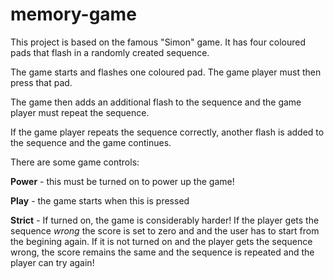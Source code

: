 # memory-game

This project is based on the famous "Simon" game. It has four coloured pads that flash in a randomly created sequence.

The game starts and flashes one coloured pad. The game player must then press that pad.

The game then adds an additional flash to the sequence and the game player must repeat the sequence.

If the game player repeats the sequence correctly, another flash is added to the sequence and the game
continues.

There are some game controls:

__Power__ - this must be turned on to power up the game!

__Play__ - the game starts when this is pressed

__Strict__ - If turned on, the game is considerably harder! If the player gets the sequence _wrong_
the score is set to zero and and the user has to start from the begining again. If it is not turned
on and the player gets the sequence wrong, the score remains the same and the sequence is repeated
and the player can try again!
